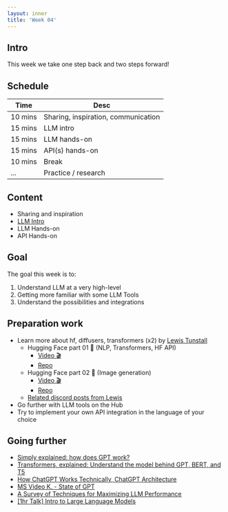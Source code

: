 ```yaml
---
layout: inner
title: 'Week 04'
---
```


## Intro

This week we take one step back and two steps forward!

## Schedule

| Time    | Desc                                |
| ------- | ----------------------------------- |
| 10 mins | Sharing, inspiration, communication |
| 15 mins | LLM intro                           |
| 15 mins | LLM hands-on                        |
| 15 mins | API(s) hands-on                     |
| 10 mins | Break                               |
| ...     | Practice / research                 |

## Content

- Sharing and inspiration
- [LLM Intro](https://digitalideation.github.io/compp_f2401/slides/week05.html)
- LLM Hands-on
- API Hands-on

## Goal

The goal this week is to:

1. Understand LLM at a very high-level
2. Getting more familiar with some LLM Tools
3. Understand the possibilities and integrations

## Preparation work

- Learn more about hf, diffusers, transformers (x2) by [Lewis Tunstall](https://twitter.com/_lewtun)
  - Hugging Face part 01 :hugs: (NLP, Transformers, HF API)
    - [Video :clapper:](https://drive.switch.ch/index.php/s/2mFjA6ATGnsv0x8)
    - [Repo](https://github.com/digitalideation/hf_workshops/tree/main/luzern-university)
  - Hugging Face part 02 :hugs: (Image generation)
    - [Video :clapper:](https://drive.switch.ch/index.php/s/45xTOhqqU5Tj5Ft)
    - [Repo](https://github.com/digitalideation/hf_workshops/tree/main/luzern-university)
  - [Related discord posts from Lewis](../assets/images/lewtun_discord_posts.png)
- Go further with LLM tools on the Hub
- Try to implement your own API integration in the language of your choice

## Going further

- [Simply explained: how does GPT work?](https://confusedbit.dev/posts/how_does_gpt_work/)
- [Transformers, explained: Understand the model behind GPT, BERT, and T5](https://www.youtube.com/watch?v=SZorAJ4I-sA)
- [How ChatGPT Works Technically, ChatGPT Architecture](https://www.youtube.com/watch?v=bSvTVREwSNw)
- [MS Video K. - State of GPT](https://www.youtube.com/watch?v=bZQun8Y4L2A)
- [A Survey of Techniques for Maximizing LLM Performance](https://www.youtube.com/watch?v=ahnGLM-RC1Y)
- [[1hr Talk] Intro to Large Language Models](https://www.youtube.com/watch?v=zjkBMFhNj_g)
